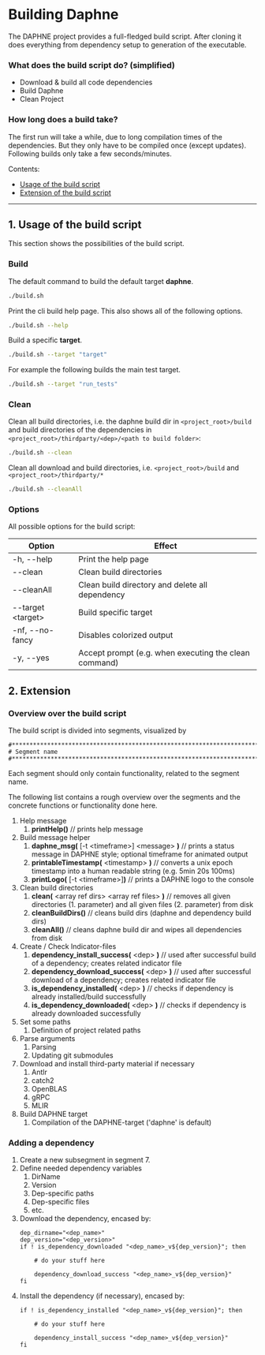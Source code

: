 # Building Daphne

The DAPHNE project provides a full-fledged build script. After cloning it does everything from dependency setup to 
generation of the executable.

### What does the build script do? (simplified)

- Download & build all code dependencies
- Build Daphne
- Clean Project

### How long does a build take?

The first run will take a while, due to long compilation times of the dependencies. But they only have to be compiled 
once (except updates).
Following builds only take a few seconds/minutes.

Contents:
 - [Usage of the build script](#1-usage-of-the-build-script)
 - [Extension of the build script](#2-extension)





--- 
## 1. Usage of the build script

This section shows the possibilities of the build script.

### Build

The default command to build the default target **daphne**.

```bash
./build.sh
```

Print the cli build help page. This also shows all of the following options.

```bash
./build.sh --help
```

Build a specific **target**.

```bash
./build.sh --target "target"
```
For example the following builds the main test target.
```bash
./build.sh --target "run_tests"
```


### Clean

Clean all build directories, i.e. the daphne build dir in `<project_root>/build` and build directories of the dependencies in 
`<project_root>/thirdparty/<dep>/<path to build folder>`:

```bash
./build.sh --clean
```

Clean all download and build directories, i.e. `<project_root>/build` and `<project_root>/thirdparty/*`

```bash
./build.sh --cleanAll
```
### Options
All possible options for the build script:

| Option             | Effect |
|--------------------| ------- |
| -h, --help         | Print the help page |
| --clean            | Clean build directories |
| --cleanAll         | Clean build directory and delete all dependency |
| --target \<target> | Build specific target |
| -nf, --no-fancy    | Disables colorized output |
| -y, --yes          | Accept prompt (e.g. when executing the clean command) |


## 2. Extension
### Overview over the build script
The build script is divided into segments, visualized by
```
#******************************************************************************
# Segment name
#******************************************************************************
```
Each segment should only contain functionality, related to the segment name.

The following list contains a rough overview over the segments and the concrete functions or functionality done here. 
1. Help message
   1. **printHelp()** // prints help message
2. Build message helper
   1. **daphne_msg(** [-t \<timeframe>] \<message> **)** // prints a status message in DAPHNE style; optional timeframe for animated output
   2. **printableTimestamp(** \<timestamp> **)** // converts a unix epoch timestamp into a human readable string (e.g. 5min 20s 100ms)
   3. **printLogo(** [-t \<timeframe>]**)** // prints a DAPHNE logo to the console
3. Clean build directories
   1. **clean(** \<array ref dirs> \<array ref files> **)** // removes all given directories (1. parameter) and all given files (2. parameter) from disk
   2. **cleanBuildDirs()** // cleans build dirs (daphne and dependency build dirs)
   3. **cleanAll()** // cleans daphne build dir and wipes all dependencies from disk 
4. Create / Check Indicator-files
   1. **dependency_install_success(** \<dep> **)** // used after successful build of a dependency; creates related indicator file 
   2. **dependency_download_success(** \<dep> **)** // used after successful download of a dependency; creates related indicator file
   3. **is_dependency_installed(** \<dep> **)** // checks if dependency is already installed/build successfully  
   4. **is_dependency_downloaded(** \<dep> **)** // checks if dependency is already downloaded successfully
5. Set some paths
   1. Definition of project related paths
6. Parse arguments
   1. Parsing
   2. Updating git submodules
7. Download and install third-party material if necessary
   1. Antlr
   2. catch2
   3. OpenBLAS
   4. gRPC
   5. MLIR
8. Build DAPHNE target
   1. Compilation of the DAPHNE-target ('daphne' is default)

### Adding a dependency
1. Create a new subsegment in segment 7.
2. Define needed dependency variables
   1. DirName
   2. Version
   3. Dep-specific paths
   4. Dep-specific files
   5. etc.
3. Download the dependency, encased by:
    ```
   dep_dirname="<dep_name>"
   dep_version="<dep_version>"
    if ! is_dependency_downloaded "<dep_name>_v${dep_version}"; then
   
        # do your stuff here
   
        dependency_download_success "<dep_name>_v${dep_version}"
    fi
    ```
4. Install the dependency (if necessary), encased by:
    ```
    if ! is_dependency_installed "<dep_name>_v${dep_version}"; then
   
        # do your stuff here
   
        dependency_install_success "<dep_name>_v${dep_version}"
    fi
    ```
